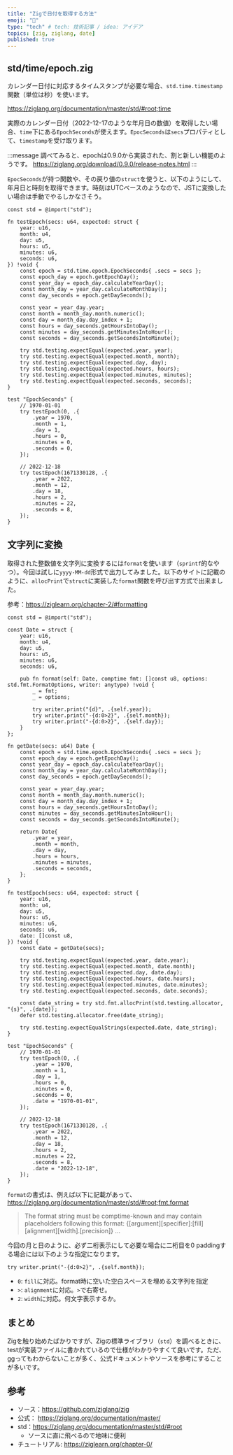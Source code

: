 ```yaml
---
title: "Zigで日付を取得する方法"
emoji: "📅"
type: "tech" # tech: 技術記事 / idea: アイデア
topics: [zig, ziglang, date]
published: true
---
```


## std/time/epoch.zig

カレンダー日付に対応するタイムスタンプが必要な場合、`std.time.timestamp`関数（単位は秒）を使います。

https://ziglang.org/documentation/master/std/#root;time

実際のカレンダー日付（2022-12-17のような年月日の数値）を取得したい場合、`time`下にある`EpochSeconds`が使えます。`EpocSeconds`は`secs`プロパティとして、`timestamp`を受け取ります。

:::message
調べてみると、epochは0.9.0から実装された、割と新しい機能のようです。
https://ziglang.org/download/0.9.0/release-notes.html
:::

`EpocSeconds`が持つ関数や、その戻り値の`struct`を使うと、以下のようにして、年月日と時刻を取得できます。時刻はUTCベースのようなので、JSTに変換したい場合は手動でやるしかなさそう。

```zig
const std = @import("std");

fn testEpoch(secs: u64, expected: struct {
    year: u16,
    month: u4,
    day: u5,
    hours: u5,
    minutes: u6,
    seconds: u6,
}) !void {
    const epoch = std.time.epoch.EpochSeconds{ .secs = secs };
    const epoch_day = epoch.getEpochDay();
    const year_day = epoch_day.calculateYearDay();
    const month_day = year_day.calculateMonthDay();
    const day_seconds = epoch.getDaySeconds();

    const year = year_day.year;
    const month = month_day.month.numeric();
    const day = month_day.day_index + 1;
    const hours = day_seconds.getHoursIntoDay();
    const minutes = day_seconds.getMinutesIntoHour();
    const seconds = day_seconds.getSecondsIntoMinute();

    try std.testing.expectEqual(expected.year, year);
    try std.testing.expectEqual(expected.month, month);
    try std.testing.expectEqual(expected.day, day);
    try std.testing.expectEqual(expected.hours, hours);
    try std.testing.expectEqual(expected.minutes, minutes);
    try std.testing.expectEqual(expected.seconds, seconds);
}

test "EpochSeconds" {
    // 1970-01-01
    try testEpoch(0, .{
        .year = 1970,
        .month = 1,
        .day = 1,
        .hours = 0,
        .minutes = 0,
        .seconds = 0,
    });

    // 2022-12-18
    try testEpoch(1671330128, .{
        .year = 2022,
        .month = 12,
        .day = 18,
        .hours = 2,
        .minutes = 22,
        .seconds = 8,
    });
}
```

## 文字列に変換

取得された整数値を文字列に変換するには`format`を使います（`sprintf`的なやつ）。今回は試しに`yyyy-MM-dd`形式で出力してみました。以下のサイトに記載のように、`allocPrint`で`struct`に実装した`format`関数を呼び出す方式で出来ました。

参考：https://ziglearn.org/chapter-2/#formatting

```zig
const std = @import("std");

const Date = struct {
    year: u16,
    month: u4,
    day: u5,
    hours: u5,
    minutes: u6,
    seconds: u6,

    pub fn format(self: Date, comptime fmt: []const u8, options: std.fmt.FormatOptions, writer: anytype) !void {
        _ = fmt;
        _ = options;

        try writer.print("{d}", .{self.year});
        try writer.print("-{d:0>2}", .{self.month});
        try writer.print("-{d:0>2}", .{self.day});
    }
};

fn getDate(secs: u64) Date {
    const epoch = std.time.epoch.EpochSeconds{ .secs = secs };
    const epoch_day = epoch.getEpochDay();
    const year_day = epoch_day.calculateYearDay();
    const month_day = year_day.calculateMonthDay();
    const day_seconds = epoch.getDaySeconds();

    const year = year_day.year;
    const month = month_day.month.numeric();
    const day = month_day.day_index + 1;
    const hours = day_seconds.getHoursIntoDay();
    const minutes = day_seconds.getMinutesIntoHour();
    const seconds = day_seconds.getSecondsIntoMinute();

    return Date{
        .year = year,
        .month = month,
        .day = day,
        .hours = hours,
        .minutes = minutes,
        .seconds = seconds,
    };
}

fn testEpoch(secs: u64, expected: struct {
    year: u16,
    month: u4,
    day: u5,
    hours: u5,
    minutes: u6,
    seconds: u6,
    date: []const u8,
}) !void {
    const date = getDate(secs);

    try std.testing.expectEqual(expected.year, date.year);
    try std.testing.expectEqual(expected.month, date.month);
    try std.testing.expectEqual(expected.day, date.day);
    try std.testing.expectEqual(expected.hours, date.hours);
    try std.testing.expectEqual(expected.minutes, date.minutes);
    try std.testing.expectEqual(expected.seconds, date.seconds);

    const date_string = try std.fmt.allocPrint(std.testing.allocator, "{s}", .{date});
    defer std.testing.allocator.free(date_string);

    try std.testing.expectEqualStrings(expected.date, date_string);
}

test "EpochSeconds" {
    // 1970-01-01
    try testEpoch(0, .{
        .year = 1970,
        .month = 1,
        .day = 1,
        .hours = 0,
        .minutes = 0,
        .seconds = 0,
        .date = "1970-01-01",
    });

    // 2022-12-18
    try testEpoch(1671330128, .{
        .year = 2022,
        .month = 12,
        .day = 18,
        .hours = 2,
        .minutes = 22,
        .seconds = 8,
        .date = "2022-12-18",
    });
}
```

`format`の書式は、例えば以下に記載があって、
https://ziglang.org/documentation/master/std/#root;fmt.format

> The format string must be comptime-known and may contain placeholders following this format: {[argument][specifier]:[fill][alignment][width].[precision]}
> ...

今回の月と日のように、必ず二桁表示にして必要な場合に二桁目を0 paddingする場合には以下のような指定になります。
```zig
try writer.print("-{d:0>2}", .{self.month});
```

- `0`: `fill`に対応。format時に空いた空白スペースを埋める文字列を指定
- `>`: `alignment`に対応。`>`で右寄せ。
- `2`: `width`に対応。何文字表示するか。

## まとめ

Zigを触り始めたばかりですが、Zigの標準ライブラリ（`std`）を調べるときに、testが実装ファイルに書かれているので仕様がわかりやすくて良いです。ただ、ggってもわからないことが多く、公式ドキュメントやソースを参考にすることが多いです。


## 参考

- ソース：https://github.com/ziglang/zig
- 公式： https://ziglang.org/documentation/master/
- std：https://ziglang.org/documentation/master/std/#root
  - ソースに直に飛べるので地味に便利
- チュートリアル: https://ziglearn.org/chapter-0/
